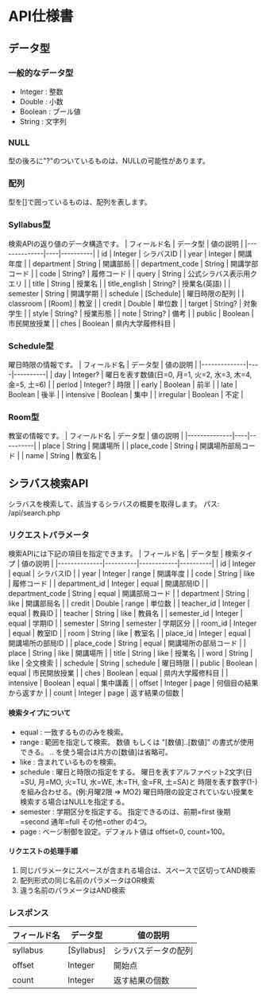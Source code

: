 # API仕様書

## データ型
### 一般的なデータ型
- Integer : 整数
- Double : 小数
- Boolean : ブール値
- String : 文字列

### NULL
型の後ろに"?"のついているものは、NULLの可能性があります。

### 配列
型を[]で囲っているものは、配列を表します。

### Syllabus型
検索APIの返り値のデータ構造です。
| フィールド名 | データ型 | 値の説明 |
|--------------|----|----------|
| id | Integer | シラバスID |
| year | Integer | 開講年度 |
| department | String | 開講部局 |
| department_code | String | 開講学部コード |
| code | String? | 履修コード |
| query | String | 公式シラバス表示用クエリ |
| title | String | 授業名 |
| title_english | String? | 授業名(英語) |
| semester | String | 開講学期 |
| schedule | [Schedule] | 曜日時限の配列 |
| classroom | [Room] | 教室 |
| credit | Double | 単位数 |
| target | String? | 対象学生 |
| style | String? | 授業形態 |
| note | String? | 備考 |
| public | Boolean | 市民開放授業 |
| ches | Boolean | 県内大学履修科目 |

### Schedule型
曜日時限の情報です。
| フィールド名 | データ型 | 値の説明 |
|--------------|----|----------|
| day | Integer? | 曜日を表す数値(日=0, 月=1, 火=2, 水=3, 木=4, 金=5, 土=6) |
| period | Integer? | 時限 |
| early | Boolean | 前半 |
| late | Boolean | 後半 |
| intensive | Boolean | 集中 |
| irregular | Boolean | 不定 |

### Room型
教室の情報です。
| フィールド名 | データ型 | 値の説明 |
|--------------|----|----------|
| place | String | 開講場所 |
| place_code | String | 開講場所部局コード |
| name | String | 教室名 |

## シラバス検索API
シラバスを検索して、該当するシラバスの概要を取得します。
パス: /api/search.php

### リクエストパラメータ
検索APIには下記の項目を指定できます。
| フィールド名 | データ型 | 検索タイプ | 値の説明 |
|--------------|----------|------------|----------|
| id | Integer | equal | シラバスID |
| year | Integer | range | 開講年度 |
| code | String | like | 履修コード |
| department_id | Integer | equal | 開講部局ID |
| department_code | String | equal | 開講部局コード |
| department | String | like | 開講部局名 |
| credit | Double | range | 単位数 |
| teacher_id | Integer | equal | 教員ID |
| teacher | String | like | 教員名 |
| semester_id | Integer | equal | 学期ID |
| semester | String | semester | 学期区分 |
| room_id | Integer | equal | 教室ID |
| room | String | like | 教室名 |
| place_id | Integer | equal | 開講場所の部局ID |
| place_code | String | equal | 開講場所の部局コード |
| place | String | like | 開講場所 |
| title | String | like | 授業名 |
| word | String | like | 全文検索 |
| schedule | String | schedule | 曜日時限 |
| public | Boolean | equal | 市民開放授業 |
| ches | Boolean | equal | 県内大学履修科目 |
| intensive | Boolean | equal | 集中講義 |
| offset | Integer | page | 何個目の結果から返すか |
| count | Integer | page | 返す結果の個数 |

#### 検索タイプについて
- equal : 一致するもののみを検索。
- range : 範囲を指定して検索。
          数値 もしくは "[数値]..[数値]" の書式が使用できる。
          .. を使う場合は片方の[数値]は省略可。
- like : 含まれているものを検索。
- schedule : 曜日と時限の指定をする。
             曜日を表すアルファベット2文字(日=SU, 月=MO, 火=TU, 水=WE, 木=TH, 金=FR, 土=SA)と
             時限を表す数字(1-)を組み合わせる。(例:月曜2限 => MO2)
             曜日時限の設定されていない授業を検索する場合はNULLを指定する。
- semester : 学期区分を指定する。
             指定できるのは、前期=first 後期=second 通年=full その他=other の4つ。
- page : ページ制御を設定。デフォルト値は offset=0, count=100。

#### リクエストの処理手順
1. 同じパラメータにスペースが含まれる場合は、スペースで区切ってAND検索
2. 配列形式の同じ名前のパラメータはOR検索
3. 違う名前のパラメータはAND検索

### レスポンス
| フィールド名 | データ型 | 値の説明 |
|--------------|----|----------|
| syllabus | [Syllabus] | シラバスデータの配列 |
| offset | Integer | 開始点 |
| count | Integer | 返す結果の個数 |
